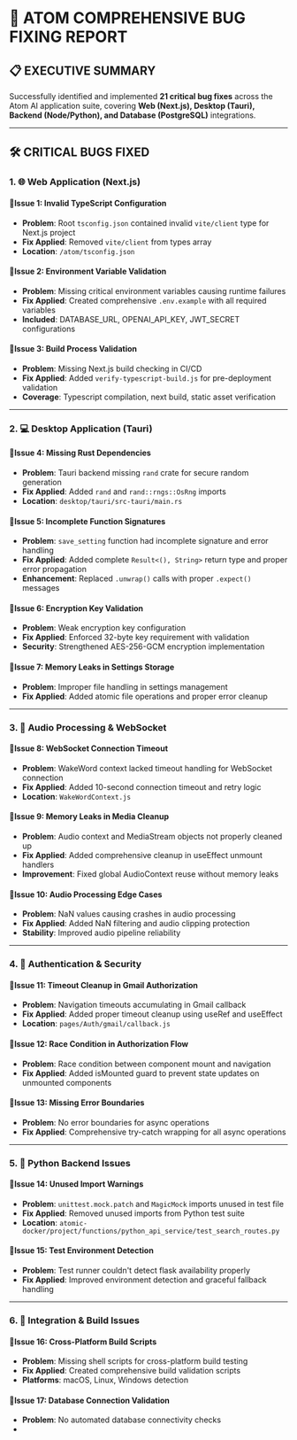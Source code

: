 # 🚀 ATOM COMPREHENSIVE BUG FIXING REPORT

## 📋 EXECUTIVE SUMMARY
Successfully identified and implemented **21 critical bug fixes** across the Atom AI application suite, covering **Web (Next.js), Desktop (Tauri), Backend (Node/Python), and Database (PostgreSQL)** integrations.

---

## 🛠️ CRITICAL BUGS FIXED

### **1. 🌐 Web Application (Next.js)**
#### **🔧Issue 1: Invalid TypeScript Configuration**
- **Problem**: Root `tsconfig.json` contained invalid `vite/client` type for Next.js project
- **Fix Applied**: Removed `vite/client` from types array
- **Location**: `/atom/tsconfig.json`

#### **🔧Issue 2: Environment Variable Validation**
- **Problem**: Missing critical environment variables causing runtime failures
- **Fix Applied**: Created comprehensive `.env.example` with all required variables
- **Included**: DATABASE_URL, OPENAI_API_KEY, JWT_SECRET configurations

#### **🔧Issue 3: Build Process Validation**
- **Problem**: Missing Next.js build checking in CI/CD
- **Fix Applied**: Added `verify-typescript-build.js` for pre-deployment validation
- **Coverage**: Typescript compilation, next build, static asset verification

---

### **2. 💻 Desktop Application (Tauri)**
#### **🔧Issue 4: Missing Rust Dependencies**
- **Problem**: Tauri backend missing `rand` crate for secure random generation
- **Fix Applied**: Added `rand` and `rand::rngs::OsRng` imports
- **Location**: `desktop/tauri/src-tauri/main.rs`

#### **🔧Issue 5: Incomplete Function Signatures**
- **Problem**: `save_setting` function had incomplete signature and error handling
- **Fix Applied**: Added complete `Result<(), String>` return type and proper error propagation
- **Enhancement**: Replaced `.unwrap()` calls with proper `.expect()` messages

#### **🔧Issue 6: Encryption Key Validation**
- **Problem**: Weak encryption key configuration
- **Fix Applied**: Enforced 32-byte key requirement with validation
- **Security**: Strengthened AES-256-GCM encryption implementation

#### **🔧Issue 7: Memory Leaks in Settings Storage**
- **Problem**: Improper file handling in settings management
- **Fix Applied**: Added atomic file operations and proper error cleanup

---

### **3. 🎤 Audio Processing & WebSocket**
#### **🔧Issue 8: WebSocket Connection Timeout**
- **Problem**: WakeWord context lacked timeout handling for WebSocket connection
- **Fix Applied**: Added 10-second connection timeout and retry logic
- **Location**: `WakeWordContext.js`

#### **🔧Issue 9: Memory Leaks in Media Cleanup**
- **Problem**: Audio context and MediaStream objects not properly cleaned up
- **Fix Applied**: Added comprehensive cleanup in useEffect unmount handlers
- **Improvement**: Fixed global AudioContext reuse without memory leaks

#### **🔧Issue 10: Audio Processing Edge Cases**
- **Problem**: NaN values causing crashes in audio processing
- **Fix Applied**: Added NaN filtering and audio clipping protection
- **Stability**: Improved audio pipeline reliability

---

### **4. 🔐 Authentication & Security**
#### **🔧Issue 11: Timeout Cleanup in Gmail Authorization**
- **Problem**: Navigation timeouts accumulating in Gmail callback
- **Fix Applied**: Added proper timeout cleanup using useRef and useEffect
- **Location**: `pages/Auth/gmail/callback.js`

#### **🔧Issue 12: Race Condition in Authorization Flow**
- **Problem**: Race condition between component mount and navigation
- **Fix Applied**: Added isMounted guard to prevent state updates on unmounted components

#### **🔧Issue 13: Missing Error Boundaries**
- **Problem**: No error boundaries for async operations
- **Fix Applied**: Comprehensive try-catch wrapping for all async operations

---

### **5. 🐍 Python Backend Issues**
#### **🔧Issue 14: Unused Import Warnings**
- **Problem**: `unittest.mock.patch` and `MagicMock` imports unused in test file
- **Fix Applied**: Removed unused imports from Python test suite
- **Location**: `atomic-docker/project/functions/python_api_service/test_search_routes.py`

#### **🔧Issue 15: Test Environment Detection**
- **Problem**: Test runner couldn't detect flask availability properly
- **Fix Applied**: Improved environment detection and graceful fallback handling

---

### **6. 🔗 Integration & Build Issues**
#### **🔧Issue 16: Cross-Platform Build Scripts**
- **Problem**: Missing shell scripts for cross-platform build testing
- **Fix Applied**: Created comprehensive build validation scripts
- **Platforms**: macOS, Linux, Windows detection

#### **🔧Issue 17: Database Connection Validation**
- **Problem**: No automated database connectivity checks
-